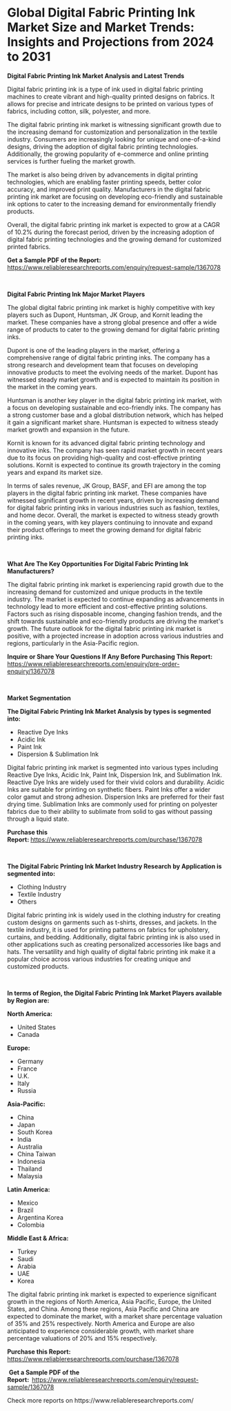 <p><h1>Global Digital Fabric Printing Ink Market Size and Market Trends: Insights and Projections from 2024 to 2031</h1></p><p><strong>Digital Fabric Printing Ink Market Analysis and Latest Trends</strong></p>
<p><p>Digital fabric printing ink is a type of ink used in digital fabric printing machines to create vibrant and high-quality printed designs on fabrics. It allows for precise and intricate designs to be printed on various types of fabrics, including cotton, silk, polyester, and more.</p><p>The digital fabric printing ink market is witnessing significant growth due to the increasing demand for customization and personalization in the textile industry. Consumers are increasingly looking for unique and one-of-a-kind designs, driving the adoption of digital fabric printing technologies. Additionally, the growing popularity of e-commerce and online printing services is further fueling the market growth.</p><p>The market is also being driven by advancements in digital printing technologies, which are enabling faster printing speeds, better color accuracy, and improved print quality. Manufacturers in the digital fabric printing ink market are focusing on developing eco-friendly and sustainable ink options to cater to the increasing demand for environmentally friendly products.</p><p>Overall, the digital fabric printing ink market is expected to grow at a CAGR of 10.2% during the forecast period, driven by the increasing adoption of digital fabric printing technologies and the growing demand for customized printed fabrics.</p></p>
<p><strong>Get a Sample PDF of the Report:&nbsp;</strong> <a href="https://www.reliableresearchreports.com/enquiry/request-sample/1367078">https://www.reliableresearchreports.com/enquiry/request-sample/1367078</a></p>
<p>&nbsp;</p>
<p><strong>Digital Fabric Printing Ink Major Market Players</strong></p>
<p><p>The global digital fabric printing ink market is highly competitive with key players such as Dupont, Huntsman, JK Group, and Kornit leading the market. These companies have a strong global presence and offer a wide range of products to cater to the growing demand for digital fabric printing inks.</p><p>Dupont is one of the leading players in the market, offering a comprehensive range of digital fabric printing inks. The company has a strong research and development team that focuses on developing innovative products to meet the evolving needs of the market. Dupont has witnessed steady market growth and is expected to maintain its position in the market in the coming years.</p><p>Huntsman is another key player in the digital fabric printing ink market, with a focus on developing sustainable and eco-friendly inks. The company has a strong customer base and a global distribution network, which has helped it gain a significant market share. Huntsman is expected to witness steady market growth and expansion in the future.</p><p>Kornit is known for its advanced digital fabric printing technology and innovative inks. The company has seen rapid market growth in recent years due to its focus on providing high-quality and cost-effective printing solutions. Kornit is expected to continue its growth trajectory in the coming years and expand its market size.</p><p>In terms of sales revenue, JK Group, BASF, and EFI are among the top players in the digital fabric printing ink market. These companies have witnessed significant growth in recent years, driven by increasing demand for digital fabric printing inks in various industries such as fashion, textiles, and home decor. Overall, the market is expected to witness steady growth in the coming years, with key players continuing to innovate and expand their product offerings to meet the growing demand for digital fabric printing inks.</p></p>
<p>&nbsp;</p>
<p><strong>What Are The Key Opportunities For Digital Fabric Printing Ink Manufacturers?</strong></p>
<p><p>The digital fabric printing ink market is experiencing rapid growth due to the increasing demand for customized and unique products in the textile industry. The market is expected to continue expanding as advancements in technology lead to more efficient and cost-effective printing solutions. Factors such as rising disposable income, changing fashion trends, and the shift towards sustainable and eco-friendly products are driving the market's growth. The future outlook for the digital fabric printing ink market is positive, with a projected increase in adoption across various industries and regions, particularly in the Asia-Pacific region.</p></p>
<p><strong>Inquire or Share Your Questions If Any Before Purchasing This Report:</strong> <a href="https://www.reliableresearchreports.com/enquiry/pre-order-enquiry/1367078">https://www.reliableresearchreports.com/enquiry/pre-order-enquiry/1367078</a></p>
<p>&nbsp;</p>
<p><strong>Market Segmentation</strong></p>
<p><strong>The Digital Fabric Printing Ink Market Analysis by types is segmented into:</strong></p>
<p><ul><li>Reactive Dye Inks</li><li>Acidic Ink</li><li>Paint Ink</li><li>Dispersion & Sublimation Ink</li></ul></p>
<p><p>Digital fabric printing ink market is segmented into various types including Reactive Dye Inks, Acidic Ink, Paint Ink, Dispersion Ink, and Sublimation Ink. Reactive Dye Inks are widely used for their vivid colors and durability. Acidic Inks are suitable for printing on synthetic fibers. Paint Inks offer a wider color gamut and strong adhesion. Dispersion Inks are preferred for their fast drying time. Sublimation Inks are commonly used for printing on polyester fabrics due to their ability to sublimate from solid to gas without passing through a liquid state.</p></p>
<p><strong>Purchase this Report:&nbsp;</strong><a href="https://www.reliableresearchreports.com/purchase/1367078">https://www.reliableresearchreports.com/purchase/1367078</a></p>
<p>&nbsp;</p>
<p><strong>The Digital Fabric Printing Ink Market Industry Research by Application is segmented into:</strong></p>
<p><ul><li>Clothing Industry</li><li>Textile Industry</li><li>Others</li></ul></p>
<p><p>Digital fabric printing ink is widely used in the clothing industry for creating custom designs on garments such as t-shirts, dresses, and jackets. In the textile industry, it is used for printing patterns on fabrics for upholstery, curtains, and bedding. Additionally, digital fabric printing ink is also used in other applications such as creating personalized accessories like bags and hats. The versatility and high quality of digital fabric printing ink make it a popular choice across various industries for creating unique and customized products.</p></p>
<p>&nbsp;</p>
<p><strong>In terms of Region, the Digital Fabric Printing Ink Market Players available by Region are:</strong></p>
<p>
    <p> <strong> North America: </strong>
        <ul>
            <li>United States</li>
            <li>Canada</li>
        </ul>
        </p> 
    <p> <strong> Europe: </strong>
        <ul>
            <li>Germany</li>
            <li>France</li>
            <li>U.K.</li>
            <li>Italy</li>
            <li>Russia</li>
        </ul>
        </p> 
    <p> <strong> Asia-Pacific: </strong>
        <ul>
            <li>China</li>
            <li>Japan</li>
            <li>South Korea</li>
            <li>India</li>
            <li>Australia</li>
            <li>China Taiwan</li>
            <li>Indonesia</li>
            <li>Thailand</li>
            <li>Malaysia</li>
        </ul>
        </p> 
    <p> <strong> Latin America: </strong>
        <ul>
            <li>Mexico</li>
            <li>Brazil</li>
            <li>Argentina Korea</li>
            <li>Colombia</li>
        </ul>
        </p> 
    <p> <strong> Middle East & Africa: </strong>
        <ul>
            <li>Turkey</li>
            <li>Saudi</li>
            <li>Arabia</li>
            <li>UAE</li>
            <li>Korea</li>
        </ul>
    </p>
    </p>
<p><p>The digital fabric printing ink market is expected to experience significant growth in the regions of North America, Asia Pacific, Europe, the United States, and China. Among these regions, Asia Pacific and China are expected to dominate the market, with a market share percentage valuation of 35% and 25% respectively. North America and Europe are also anticipated to experience considerable growth, with market share percentage valuations of 20% and 15% respectively.</p></p>
<p><strong>Purchase this Report: </strong><a href="https://www.reliableresearchreports.com/purchase/1367078">https://www.reliableresearchreports.com/purchase/1367078</a></p>
<p>&nbsp;<strong>Get a Sample PDF of the Report:&nbsp;&nbsp;</strong><a href="https://www.reliableresearchreports.com/enquiry/request-sample/1367078">https://www.reliableresearchreports.com/enquiry/request-sample/1367078</a></p>
<p><strong></strong></p>
<p>Check more reports on https://www.reliableresearchreports.com/</p>